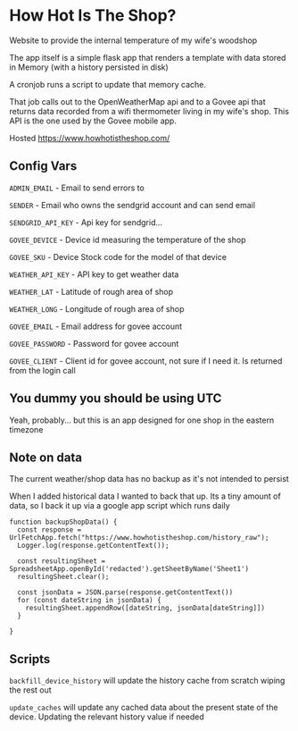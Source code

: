 # How Hot Is The Shop?
Website to provide the internal temperature of my wife's woodshop

The app itself is a simple flask app that renders a template with data stored in Memory (with a history persisted in disk) 

A cronjob runs a script to update that memory cache.

That job calls out to the OpenWeatherMap api and to a Govee api that returns data recorded from a wifi thermometer
living in my wife's shop. This API is the one used by the Govee mobile app.

Hosted https://www.howhotistheshop.com/

## Config Vars

`ADMIN_EMAIL` - Email to send errors to

`SENDER` - Email who owns the sendgrid account and can send email

`SENDGRID_API_KEY` - Api key for sendgrid...

`GOVEE_DEVICE` - Device id measuring the temperature of the shop

`GOVEE_SKU` - Device Stock code for the model of that device

`WEATHER_API_KEY` - API key to get weather data

`WEATHER_LAT` - Latitude of rough area of shop

`WEATHER_LONG` - Longitude of rough area of shop

`GOVEE_EMAIL` - Email address for govee account

`GOVEE_PASSWORD` - Password for govee account

`GOVEE_CLIENT` - Client id for govee account, not sure if I need it. Is returned from the login call



## You dummy you should be using UTC

Yeah, probably... but this is an app designed for one shop in the eastern timezone

## Note on data

The current weather/shop data has no backup as it's not intended to persist

When I added historical data I wanted to back that up. Its a tiny amount of data, so I back it up via a google app script which runs daily 

```
function backupShopData() {
  const response = UrlFetchApp.fetch("https://www.howhotistheshop.com/history_raw");
  Logger.log(response.getContentText());  

  const resultingSheet = SpreadsheetApp.openById('redacted').getSheetByName('Sheet1')
  resultingSheet.clear();
  
  const jsonData = JSON.parse(response.getContentText())
  for (const dateString in jsonData) {
    resultingSheet.appendRow([dateString, jsonData[dateString]])
  }
  
}
```

## Scripts

`backfill_device_history` will update the history cache from scratch wiping the rest out

`update_caches` will update any cached data about the present state of the device. Updating the relevant history value if needed 

